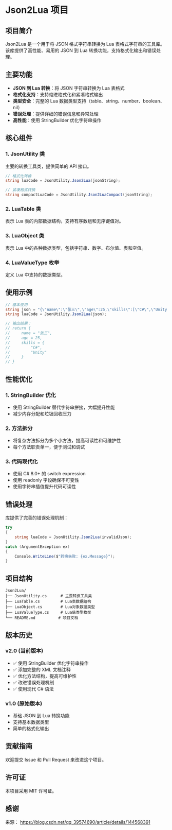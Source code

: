 # Json2Lua 项目

## 项目简介

Json2Lua 是一个用于将 JSON 格式字符串转换为 Lua 表格式字符串的工具库。该库提供了高性能、易用的 JSON 到 Lua 转换功能，支持格式化输出和错误处理。

## 主要功能

- **JSON 到 Lua 转换**：将 JSON 字符串转换为 Lua 表格式
- **格式化支持**：支持缩进格式化和紧凑格式输出
- **类型安全**：完整的 Lua 数据类型支持（table、string、number、boolean、nil）
- **错误处理**：提供详细的错误信息和异常处理
- **高性能**：使用 StringBuilder 优化字符串操作

## 核心组件

### 1. JsonUtility 类
主要的转换工具类，提供简单的 API 接口。

```csharp
// 格式化转换
string luaCode = JsonUtility.Json2Lua(jsonString);

// 紧凑格式转换
string compactLuaCode = JsonUtility.Json2LuaCompact(jsonString);
```

### 2. LuaTable 类
表示 Lua 表的内部数据结构，支持有序数组和无序键值对。

### 3. LuaObject 类
表示 Lua 中的各种数据类型，包括字符串、数字、布尔值、表和空值。

### 4. LuaValueType 枚举
定义 Lua 中支持的数据类型。

## 使用示例

```csharp
// 基本使用
string json = "{\"name\":\"张三\",\"age\":25,\"skills\":[\"C#\",\"Unity\"]}";
string luaCode = JsonUtility.Json2Lua(json);

// 输出结果：
// return {
//     name = "张三",
//     age = 25,
//     skills = {
//         "C#",
//         "Unity"
//     }
// }
```

## 性能优化

### 1. StringBuilder 优化
- 使用 StringBuilder 替代字符串拼接，大幅提升性能
- 减少内存分配和垃圾回收压力

### 2. 方法拆分
- 将复杂方法拆分为多个小方法，提高可读性和可维护性
- 每个方法职责单一，便于测试和调试

### 3. 代码现代化
- 使用 C# 8.0+ 的 switch expression
- 使用 readonly 字段确保不可变性
- 使用字符串插值提升代码可读性

## 错误处理

库提供了完善的错误处理机制：

```csharp
try
{
    string luaCode = JsonUtility.Json2Lua(invalidJson);
}
catch (ArgumentException ex)
{
    Console.WriteLine($"转换失败: {ex.Message}");
}
```

## 项目结构

```
Json2Lua/
├── JsonUtility.cs      # 主要转换工具类
├── LuaTable.cs         # Lua表数据结构
├── LuaObject.cs        # Lua对象数据类型
├── LuaValueType.cs     # Lua值类型枚举
└── README.md          # 项目文档
```

## 版本历史

### v2.0 (当前版本)
- ✅ 使用 StringBuilder 优化字符串操作
- ✅ 添加完整的 XML 文档注释
- ✅ 优化方法结构，提高可维护性
- ✅ 改进错误处理机制
- ✅ 使用现代 C# 语法

### v1.0 (原始版本)
- 基础 JSON 到 Lua 转换功能
- 支持基本数据类型
- 简单的格式化输出

## 贡献指南

欢迎提交 Issue 和 Pull Request 来改进这个项目。

## 许可证

本项目采用 MIT 许可证。 

## 感谢
来源： https://blog.csdn.net/qq_39574690/article/details/144568391
